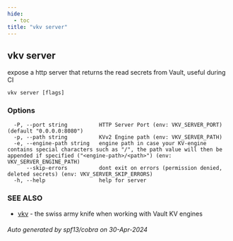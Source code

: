 ```yaml
---
hide:
  - toc
title: "vkv server"
---
```

## vkv server

expose a http server that returns the read secrets from Vault, useful during CI

```
vkv server [flags]
```

### Options

```
  -P, --port string          HTTP Server Port (env: VKV_SERVER_PORT) (default "0.0.0.0:8080")
  -p, --path string          KVv2 Engine path (env: VKV_SERVER_PATH)
  -e, --engine-path string   engine path in case your KV-engine contains special characters such as "/", the path value will then be appended if specified ("<engine-path>/<path>") (env: VKV_SERVER_ENGINE_PATH)
      --skip-errors          dont exit on errors (permission denied, deleted secrets) (env: VKV_SERVER_SKIP_ERRORS)
  -h, --help                 help for server
```

### SEE ALSO

* [vkv](vkv.md)	 - the swiss army knife when working with Vault KV engines

###### Auto generated by spf13/cobra on 30-Apr-2024
